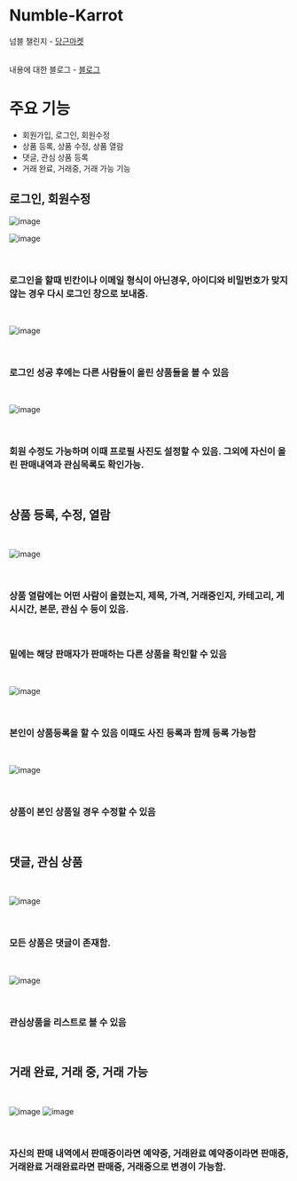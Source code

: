 # Numble-Karrot
<div>
  넘블 챌린지 - <a href='http://54.180.83.222:8080/'>당근마켓</a>
</div>
<br>

내용에 대한 블로그 - [블로그](https://velog.io/@seungju0000/Spring%EB%B0%B1%EC%97%94%EB%93%9C-%EB%84%98%EB%B8%94-%EC%B1%8C%EB%A6%B0%EC%A7%80)

# 주요 기능

- 회원가입, 로그인, 회원수정
- 상품 등록, 상품 수정, 상품 열람
- 댓글, 관심 상품 등록
- 거래 완료, 거래중, 거래 가능 기능

## 로그인, 회원수정
![image](https://user-images.githubusercontent.com/53372971/153955817-2a17751a-11ef-4ed6-820b-9c1de06d6986.png)

![image](https://user-images.githubusercontent.com/53372971/153956671-3ade858d-6c90-4ac2-89c5-bc0afe2f9dcb.png)

<br>

### 로그인을 할때 빈칸이나 이메일 형식이 아닌경우, 아이디와 비밀번호가 맞지 않는 경우 다시 로그인 창으로 보내줌.

<br>

![image](https://user-images.githubusercontent.com/53372971/153956636-b1b77fcf-fec2-4f16-a5b5-b02af054a5e4.png)

<br>

### 로그인 성공 후에는 다른 사람들이 올린 상품들을 볼 수 있음

<br>

![image](https://user-images.githubusercontent.com/53372971/153956898-3e724099-f9aa-4e1d-8344-2bf4acf8e95b.png)

<br>

### 회원 수정도 가능하며 이때 프로필 사진도 설정할 수 있음. 그외에 자신이 올린 판매내역과 관심목록도 확인가능.

<br>

## 상품 등록, 수정, 열람

<br>

![image](https://user-images.githubusercontent.com/53372971/153957005-d5e8cf7a-74c3-4312-a8b0-7a099485f70d.png)

<br>

### 상품 열람에는 어떤 사람이 올렸는지, 제목, 가격, 거래중인지, 카테고리, 게시시간, 본문, 관심 수 등이 있음.

<br>

### 밑에는 해당 판매자가 판매하는 다른 상품을 확인할 수 있음

<br>

![image](https://user-images.githubusercontent.com/53372971/153957163-6a1ac3db-fdeb-4426-bda4-c5f0f25178fd.png)

<br>

### 본인이 상품등록을 할 수 있음 이때도 사진 등록과 함께 등록 가능함

<br>

![image](https://user-images.githubusercontent.com/53372971/153957580-8bcf6b6a-66d9-4944-a549-851a686015c6.png)

<br>

### 상품이 본인 상품일 경우 수정할 수 있음

<br>

## 댓글, 관심 상품

<br>

![image](https://user-images.githubusercontent.com/53372971/153957789-78d94fd8-72f1-4a2e-ace9-b46a5e9c43db.png)


<br>

### 모든 상품은 댓글이 존재함.

<br>

![image](https://user-images.githubusercontent.com/53372971/153957818-7317173b-bbb9-4385-a52d-b378bec69173.png)

<br>


### 관심상품을 리스트로 볼 수 있음

<br>

## 거래 완료, 거래 중, 거래 가능

<br>

![image](https://user-images.githubusercontent.com/53372971/153958165-07113f0c-b265-4847-ae3a-f17047bfdb3e.png)
![image](https://user-images.githubusercontent.com/53372971/153958237-17ac8932-a7c8-4b30-8221-997f392fb677.png)


<br>

### 자신의 판매 내역에서 판매중이라면 예약중, 거래완료 예약중이라면 판매중, 거래완료 거래완료라면 판매중, 거래중으로 변경이 가능함.

